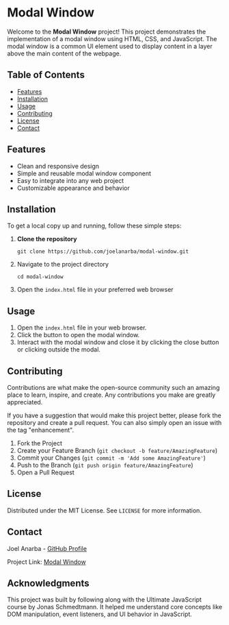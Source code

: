 
# Modal Window

Welcome to the **Modal Window** project! This project demonstrates the implementation of a modal window using HTML, CSS, and JavaScript. The modal window is a common UI element used to display content in a layer above the main content of the webpage.

## Table of Contents

- [Features](#features)
- [Installation](#installation)
- [Usage](#usage)
- [Contributing](#contributing)
- [License](#license)
- [Contact](#contact)

## Features

- Clean and responsive design
- Simple and reusable modal window component
- Easy to integrate into any web project
- Customizable appearance and behavior

## Installation

To get a local copy up and running, follow these simple steps:

1. **Clone the repository**
   ```
   git clone https://github.com/joelanarba/modal-window.git

2.  Navigate to the project directory

    ```
    cd modal-window
    ```

3.  Open the `index.html` file in your preferred web browser

## Usage

1.  Open the `index.html` file in your web browser.
2.  Click the button to open the modal window.
3.  Interact with the modal window and close it by clicking the close button or clicking outside the modal.

## Contributing

Contributions are what make the open-source community such an amazing place to learn, inspire, and create. Any contributions you make are greatly appreciated.

If you have a suggestion that would make this project better, please fork the repository and create a pull request. You can also simply open an issue with the tag "enhancement".

1.  Fork the Project
2.  Create your Feature Branch (`git checkout -b feature/AmazingFeature`)
3.  Commit your Changes (`git commit -m 'Add some AmazingFeature'`)
4.  Push to the Branch (`git push origin feature/AmazingFeature`)
5.  Open a Pull Request

## License

Distributed under the MIT License. See `LICENSE` for more information.

## Contact

Joel Anarba - [GitHub Profile](https://github.com/joelanarba)

Project Link: [Modal Window](https://github.com/joelanarba/modal-window)

## Acknowledgments

This project was built by following along with the Ultimate JavaScript course by Jonas Schmedtmann.
It helped me understand core concepts like DOM manipulation, event listeners, and UI behavior in JavaScript.
